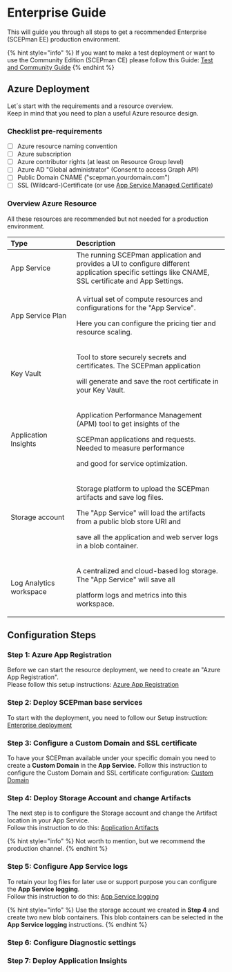 # Enterprise Guide

This will guide you through all steps to get a recommended Enterprise \(SCEPman EE\) production environment.

{% hint style="info" %}
If you want to make a test deployment or want to use the Community Edition \(SCEPman CE\) please follow this Guide: [Test and Community Guide](community-guide.md)
{% endhint %}

## Azure Deployment

Let´s start with the requirements and a resource overview.  
Keep in mind that you need to plan a useful Azure resource design.

### Checklist pre-requirements

* [ ] Azure resource naming convention
* [ ] Azure subscription
* [ ] Azure contributor rights \(at least on Resource Group level\)
* [ ] Azure AD "Global administrator" \(Consent to access Graph API\)
* [ ] Public Domain CNAME \("scepman.yourdomain.com"\)
* [ ] SSL \(Wildcard-\)Certificate \(or use [App Service Managed Certificate](https://docs.microsoft.com/en-us/azure/app-service/configure-ssl-certificate#create-a-free-certificate-preview)\)

### Overview Azure Resource

All these resources are recommended but not needed for a production environment.

<table>
  <thead>
    <tr>
      <th style="text-align:left">Type</th>
      <th style="text-align:left">Description</th>
    </tr>
  </thead>
  <tbody>
    <tr>
      <td style="text-align:left">App Service</td>
      <td style="text-align:left">The running SCEPman application and provides a UI to configure different
        <br
        />application specific settings like CNAME, SSL certificate and App Settings.</td>
    </tr>
    <tr>
      <td style="text-align:left">App Service Plan</td>
      <td style="text-align:left">
        <p>A virtual set of compute resources and configurations for the &quot;App
          Service&quot;.</p>
        <p>Here you can configure the pricing tier and resource scaling.</p>
      </td>
    </tr>
    <tr>
      <td style="text-align:left">Key Vault</td>
      <td style="text-align:left">
        <p>Tool to store securely secrets and certificates. The SCEPman application</p>
        <p>will generate and save the root certificate in your Key Vault.</p>
      </td>
    </tr>
    <tr>
      <td style="text-align:left">Application Insights</td>
      <td style="text-align:left">
        <p>Application Performance Management (APM) tool to get insights of the</p>
        <p>SCEPman applications and requests. Needed to measure performance</p>
        <p>and good for service optimization.</p>
      </td>
    </tr>
    <tr>
      <td style="text-align:left">Storage account</td>
      <td style="text-align:left">
        <p>Storage platform to upload the SCEPman artifacts and save log files.</p>
        <p>The &quot;App Service&quot; will load the artifacts from a public blob
          store URI and</p>
        <p>save all the application and web server logs in a blob container.</p>
      </td>
    </tr>
    <tr>
      <td style="text-align:left">Log Analytics workspace</td>
      <td style="text-align:left">
        <p>A centralized and cloud-based log storage. The &quot;App Service&quot;
          will save all</p>
        <p>platform logs and metrics into this workspace.</p>
      </td>
    </tr>
  </tbody>
</table>

## Configuration Steps

### Step 1: Azure App Registration

Before we can start the resource deployment, we need to create an "Azure App Registration".  
Please follow this setup instructions: [Azure App Registration](../documentation/setup/01_azure_app_registration.md)

### Step 2: Deploy SCEPman base services

To start with the deployment, you need to follow our Setup instruction: [Enterprise deployment](../documentation/setup/deployment-options/enterprise-deployment.md)

### Step 3: Configure a Custom Domain and SSL certificate

To have your SCEPman available under your specific domain you need to create a **Custom Domain** in the **App Service.** Follow this instruction to configure the Custom Domain and SSL certificate configuration: [Custom Domain](../documentation/setup/03_customdomain.md)

### Step 4: Deploy Storage Account and change Artifacts

The next step is to configure the Storage account and change the Artifact location in your App Service.  
Follow this instruction to do this: [Application Artifacts](../documentation/setup/optional/application-artifacts.md)

{% hint style="info" %}
Not worth to mention, but we recommend the production channel.
{% endhint %}

### Step 5: Configure App Service logs

To retain your log files for later use or support purpose you can configure the **App Service logging**.  
Follow this instruction to do this: [App Service logging](../documentation/setup/optional/app-service-logging.md)

{% hint style="info" %}
Use the storage account we created in **Step 4** and create two new blob containers. This blob containers can be selected in the **App Service logging** instructions.
{% endhint %}

### Step 6: Configure Diagnostic settings

### Step 7: Deploy Application Insights







### 

